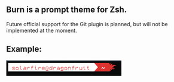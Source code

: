 ## Burn is a prompt theme for Zsh.  
Future official support for the Git plugin is planned, but will not be implemented at the moment.
  
## Example:  
![screenshot showing the theme](screenshot.png)